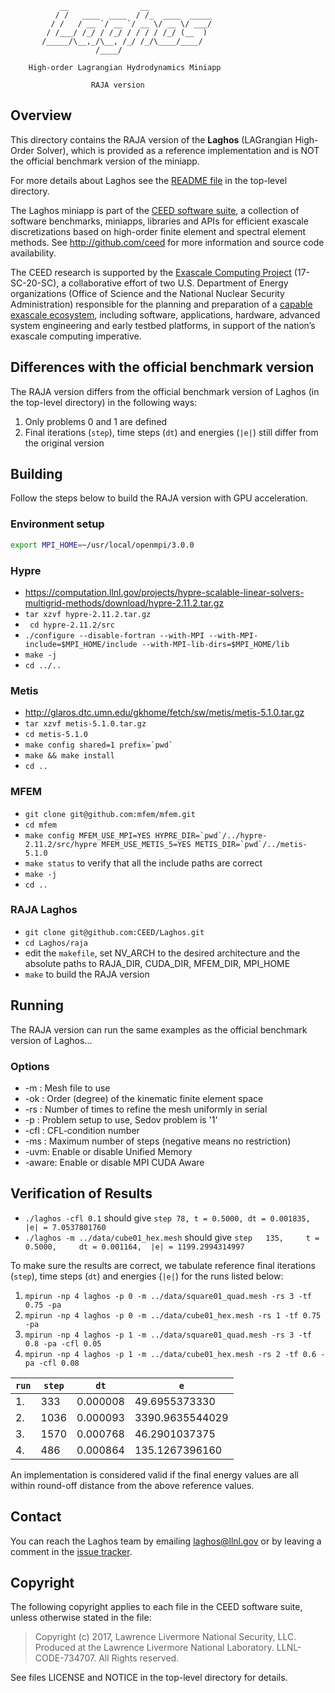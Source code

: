               __                __
              / /   ____  ____  / /_  ____  _____
             / /   / __ `/ __ `/ __ \/ __ \/ ___/
            / /___/ /_/ / /_/ / / / / /_/ (__  )
           /_____/\__,_/\__, /_/ /_/\____/____/
                       /____/

        High-order Lagrangian Hydrodynamics Miniapp

                      RAJA version

## Overview

This directory contains the RAJA version of the **Laghos** (LAGrangian
High-Order Solver), which is provided as a reference implementation and is NOT
the official benchmark version of the miniapp.

For more details about Laghos see the [README file](../README.md) in the
top-level directory.

The Laghos miniapp is part of the [CEED software suite](http://ceed.exascaleproject.org/software),
a collection of software benchmarks, miniapps, libraries and APIs for
efficient exascale discretizations based on high-order finite element
and spectral element methods. See http://github.com/ceed for more
information and source code availability.

The CEED research is supported by the [Exascale Computing Project](https://exascaleproject.org/exascale-computing-project)
(17-SC-20-SC), a collaborative effort of two U.S. Department of Energy
organizations (Office of Science and the National Nuclear Security
Administration) responsible for the planning and preparation of a
[capable exascale ecosystem](https://exascaleproject.org/what-is-exascale),
including software, applications, hardware, advanced system engineering and early
testbed platforms, in support of the nation’s exascale computing imperative.

## Differences with the official benchmark version

The RAJA version differs from the official benchmark version of Laghos (in the
top-level directory) in the following ways:

1. Only problems 0 and 1 are defined
2. Final iterations (`step`), time steps (`dt`) and energies (`|e|`) still differ from the original version

## Building

Follow the steps below to build the RAJA version with GPU acceleration.

### Environment setup
```sh
export MPI_HOME=~/usr/local/openmpi/3.0.0
```

### Hypre
- <https://computation.llnl.gov/projects/hypre-scalable-linear-solvers-multigrid-methods/download/hypre-2.11.2.tar.gz>
- `tar xzvf hypre-2.11.2.tar.gz`
- ` cd hypre-2.11.2/src`
- `./configure --disable-fortran --with-MPI --with-MPI-include=$MPI_HOME/include --with-MPI-lib-dirs=$MPI_HOME/lib`
- `make -j`
- `cd ../..`

### Metis
-   <http://glaros.dtc.umn.edu/gkhome/fetch/sw/metis/metis-5.1.0.tar.gz>
-   `tar xzvf metis-5.1.0.tar.gz`
-   `cd metis-5.1.0`
-   ``make config shared=1 prefix=`pwd` ``
-   `make && make install`
-   `cd ..`

### MFEM
-   `git clone git@github.com:mfem/mfem.git`
-   `cd mfem`
-   ``make config MFEM_USE_MPI=YES HYPRE_DIR=`pwd`/../hypre-2.11.2/src/hypre MFEM_USE_METIS_5=YES METIS_DIR=`pwd`/../metis-5.1.0``
-   `make status` to verify that all the include paths are correct
-   `make -j`
-   `cd ..`

### RAJA Laghos
-   `git clone git@github.com:CEED/Laghos.git`
-   `cd Laghos/raja`
-   edit the `makefile`, set NV\_ARCH to the desired architecture and the absolute paths to RAJA\_DIR, CUDA\_DIR, MFEM\_DIR, MPI\_HOME
-   `make` to build the RAJA version

## Running

The RAJA version can run the same examples as the official benchmark version
of Laghos...

### Options
-   -m <string>: Mesh file to use
-   -ok <int>: Order (degree) of the kinematic finite element space
-   -rs <int>: Number of times to refine the mesh uniformly in serial
-   -p <int>: Problem setup to use, Sedov problem is '1'
-   -cfl <double>: CFL-condition number
-   -ms <int>: Maximum number of steps (negative means no restriction)
-   -uvm: Enable or disable Unified Memory
-   -aware: Enable or disable MPI CUDA Aware

## Verification of Results

-   `./laghos -cfl 0.1` should give `step 78, t = 0.5000, dt = 0.001835, |e| = 7.0537801760`
-   `./laghos -m ../data/cube01_hex.mesh` should give `step   135,     t = 0.5000,     dt = 0.001164,  |e| = 1199.2994314997`

To make sure the results are correct, we tabulate reference final iterations
(`step`), time steps (`dt`) and energies (`|e|`) for the runs listed below:

1. `mpirun -np 4 laghos -p 0 -m ../data/square01_quad.mesh -rs 3 -tf 0.75 -pa`
2. `mpirun -np 4 laghos -p 0 -m ../data/cube01_hex.mesh -rs 1 -tf 0.75 -pa`
3. `mpirun -np 4 laghos -p 1 -m ../data/square01_quad.mesh -rs 3 -tf 0.8 -pa -cfl 0.05`
4. `mpirun -np 4 laghos -p 1 -m ../data/cube01_hex.mesh -rs 2 -tf 0.6 -pa -cfl 0.08`

| `run` | `step` | `dt` | `e` |
| ----- | ------ | ---- | --- |
|  1. |  333 | 0.000008 | 49.6955373330   |
|  2. | 1036 | 0.000093 | 3390.9635544029 |
|  3. | 1570 | 0.000768 | 46.2901037375   |
|  4. |  486 | 0.000864 | 135.1267396160  |

An implementation is considered valid if the final energy values are all within
round-off distance from the above reference values.

## Contact

You can reach the Laghos team by emailing laghos@llnl.gov or by leaving a
comment in the [issue tracker](https://github.com/CEED/Laghos/issues).

## Copyright

The following copyright applies to each file in the CEED software suite,
unless otherwise stated in the file:

> Copyright (c) 2017, Lawrence Livermore National Security, LLC. Produced at the
> Lawrence Livermore National Laboratory. LLNL-CODE-734707. All Rights reserved.

See files LICENSE and NOTICE in the top-level directory for details.
